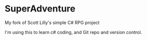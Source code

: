 # SuperAdventure
My fork of Scott Lilly's simple C# RPG project

I'm using this to learn c# coding, and Git repo and version control.
